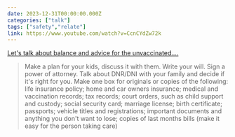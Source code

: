 ```yaml
---
date: 2023-12-31T00:00:00.000Z
categories: ["talk"]
tags: ["safety","relate"]
link: https://www.youtube.com/watch?v=CcnCYdZw72k
---
```

[Let's talk about balance and advice for the unvaccinated....](https://www.youtube.com/watch?v=CcnCYdZw72k)

> Make a plan for your kids, discuss it with them. Write your will. Sign a power of attorney. Talk about DNR/DNI with your family and decide if it's right for you. Make one box for originals or copies of the following: life insurance policy; home and car owners insurance; medical and vaccination records; tax records; court orders, such as child support and custody; social security card; marriage license; birth certificate; passports; vehicle titles and registrations; important documents and anything you don't want to lose; copies of last months bills (make it easy for the person taking care)
